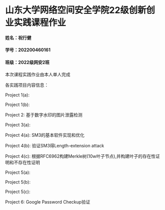 # 山东大学网络空间安全学院22级创新创业实践课程作业
#### 姓名：祝行健
#### 学号：202200460161
#### 班级：2022级网安2班
本次课程实践作业由本人单人完成

各实践项目内容信息：

Project 1(a):

Project 1(b):

Project 2: 基于数字水印的图片泄露检测

Project 3(a):

Project 4(a): SM3的基本软件实现和优化

Project 4(b): 验证SM3得Length-extension attack

Project 4(c): 根据RFC6962构建Merkle树(10w叶子节点),并构建叶子的存在性证明和不存在性证明

Project 5(a):

Project 5(b):

Project 5(c):

Project 6: Google Password Checkup验证



